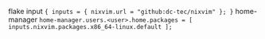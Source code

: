 flake input
`
{
    inputs = {
        nixvim.url = "github:dc-tec/nixvim"
    };
}
`
home-manager
`
home-manager.users.<user>.home.packages = [
    inputs.nixvim.packages.x86_64-linux.default
];
`
